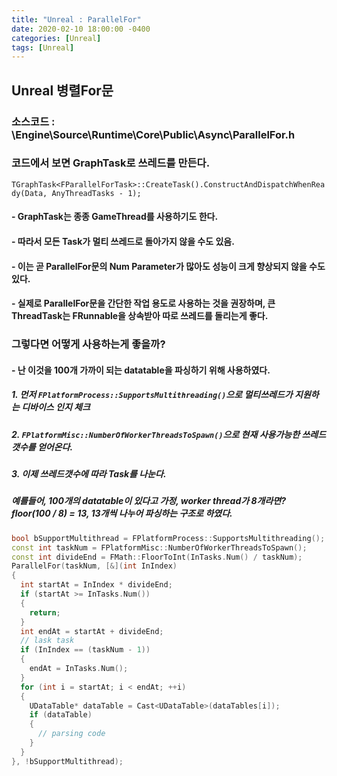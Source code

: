 ```yaml
---
title: "Unreal : ParallelFor"
date: 2020-02-10 18:00:00 -0400
categories: [Unreal]
tags: [Unreal]
---
```


## Unreal 병렬For문
### 소스코드 : \Engine\Source\Runtime\Core\Public\Async\ParallelFor.h
### 코드에서 보면 GraphTask로 쓰레드를 만든다.
```TGraphTask<FParallelForTask>::CreateTask().ConstructAndDispatchWhenReady(Data, AnyThreadTasks - 1);```
#### - GraphTask는 종종 GameThread를 사용하기도 한다.
#### - 따라서 모든 Task가 멀티 쓰레드로 돌아가지 않을 수도 있음.
#### - 이는 곧 ParallelFor문의 Num Parameter가 많아도 성능이 크게 향상되지 않을 수도 있다.
#### - 실제로 ParallelFor문을 간단한 작업 용도로 사용하는 것을 권장하며, 큰 ThreadTask는 FRunnable을 상속받아 따로 쓰레드를 돌리는게 좋다.

### 그렇다면 어떻게 사용하는게 좋을까?
#### - 난 이것을 100개 가까이 되는 datatable을 파싱하기 위해 사용하였다.

##### 1. 먼저 ```FPlatformProcess::SupportsMultithreading()```으로 멀티쓰레드가 지원하는 디바이스 인지 체크
##### 2. ```FPlatformMisc::NumberOfWorkerThreadsToSpawn()```으로 현재 사용가능한 쓰레드 갯수를 얻어온다.
##### 3. 이제 쓰레드갯수에 따라 Task를 나눈다.
##### 예를들어, 100개의 datatable이 있다고 가정, worker thread가 8개라면? floor(100 / 8) = 13, 13개씩 나누어 파싱하는 구조로 하였다.
```cpp
bool bSupportMultithread = FPlatformProcess::SupportsMultithreading();
const int taskNum = FPlatformMisc::NumberOfWorkerThreadsToSpawn();
const int divideEnd = FMath::FloorToInt(InTasks.Num() / taskNum);
ParallelFor(taskNum, [&](int InIndex)
{
  int startAt = InIndex * divideEnd;
  if (startAt >= InTasks.Num())
  {
    return;
  }
  int endAt = startAt + divideEnd;
  // lask task
  if (InIndex == (taskNum - 1))
  {
    endAt = InTasks.Num();
  }
  for (int i = startAt; i < endAt; ++i)
  {
    UDataTable* dataTable = Cast<UDataTable>(dataTables[i]);
    if (dataTable)
    {
      // parsing code
    }
  }
}, !bSupportMultithread);
```
